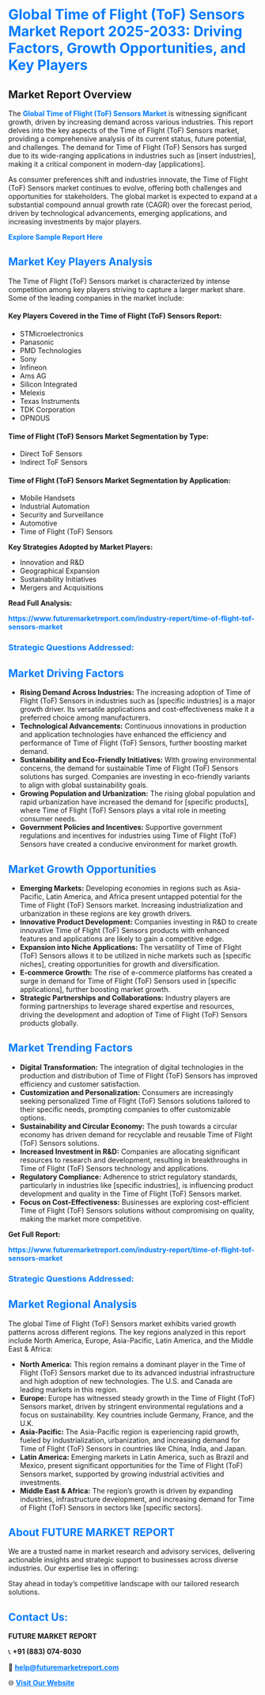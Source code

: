 <h1 style="color: #007BFF;">Global Time of Flight (ToF) Sensors Market Report 2025-2033: Driving Factors, Growth Opportunities, and Key Players</h1>

<section id="overview">
<h2>Market Report Overview</h2>
<p>The <a href="https://www.futuremarketreport.com/industry-report/time-of-flight-tof-sensors-market" style="color: #007BFF; text-decoration: none;"><strong>Global Time of Flight (ToF) Sensors Market</strong></a> is witnessing significant growth, driven by increasing demand across various industries. This report delves into the key aspects of the Time of Flight (ToF) Sensors market, providing a comprehensive analysis of its current status, future potential, and challenges. The demand for Time of Flight (ToF) Sensors has surged due to its wide-ranging applications in industries such as [insert industries], making it a critical component in modern-day [applications].</p>
<p>As consumer preferences shift and industries innovate, the Time of Flight (ToF) Sensors market continues to evolve, offering both challenges and opportunities for stakeholders. The global market is expected to expand at a substantial compound annual growth rate (CAGR) over the forecast period, driven by technological advancements, emerging applications, and increasing investments by major players.</p>
</section>

<section id="overview">
<p><a href="https://www.futuremarketreport.com/request-sample/reportId=59884" style="color: #007BFF; text-decoration: none;"><strong>Explore Sample Report Here</strong></a></p>
</section>

<section id="key-players">
<h2 style="color: #007BFF;">Market Key Players Analysis</h2>
<p>The Time of Flight (ToF) Sensors market is characterized by intense competition among key players striving to capture a larger market share. Some of the leading companies in the market include:</p>
<h4>Key Players Covered in the Time of Flight (ToF) Sensors Report:</h4>
<ul><li>STMicroelectronics</li><li>Panasonic</li><li>PMD Technologies</li><li>Sony</li><li>Infineon</li><li>Ams AG</li><li>Silicon Integrated</li><li>Melexis</li><li>Texas Instruments</li><li>TDK Corporation</li><li>OPNOUS</li></ul>
<h4>Time of Flight (ToF) Sensors Market Segmentation by Type:</h4>
<ul><li>Direct ToF Sensors</li><li>Indirect ToF Sensors</li></ul>

<h4>Time of Flight (ToF) Sensors Market Segmentation by Application:</h4>
<ul><li>Mobile Handsets</li><li>Industrial Automation</li><li>Security and Surveillance</li><li>Automotive</li><li>Time of Flight (ToF) Sensors</li></ul>
<p><strong>Key Strategies Adopted by Market Players:</strong></p>
<ul>
<li>Innovation and R&D</li>
<li>Geographical Expansion</li>
<li>Sustainability Initiatives</li>
<li>Mergers and Acquisitions</li>
</ul>
</section>

<section>
<p><strong>Read Full Analysis: </strong></p><a href="https://www.futuremarketreport.com/industry-report/time-of-flight-tof-sensors-market" style="color: #007BFF; text-decoration: none;"><strong>https://www.futuremarketreport.com/industry-report/time-of-flight-tof-sensors-market</strong></a>
<h3 style="color: #007BFF;">Strategic Questions Addressed:</h3>
</section>

<section id="driving-factors">
<h2 style="color: #007BFF;">Market Driving Factors</h2>
<ul>
<li><strong>Rising Demand Across Industries:</strong> The increasing adoption of Time of Flight (ToF) Sensors in industries such as [specific industries] is a major growth driver. Its versatile applications and cost-effectiveness make it a preferred choice among manufacturers.</li>
<li><strong>Technological Advancements:</strong> Continuous innovations in production and application technologies have enhanced the efficiency and performance of Time of Flight (ToF) Sensors, further boosting market demand.</li>
<li><strong>Sustainability and Eco-Friendly Initiatives:</strong> With growing environmental concerns, the demand for sustainable Time of Flight (ToF) Sensors solutions has surged. Companies are investing in eco-friendly variants to align with global sustainability goals.</li>
<li><strong>Growing Population and Urbanization:</strong> The rising global population and rapid urbanization have increased the demand for [specific products], where Time of Flight (ToF) Sensors plays a vital role in meeting consumer needs.</li>
<li><strong>Government Policies and Incentives:</strong> Supportive government regulations and incentives for industries using Time of Flight (ToF) Sensors have created a conducive environment for market growth.</li>
</ul>
</section>

<section id="growth-opportunities">
<h2 style="color: #007BFF;">Market Growth Opportunities</h2>
<ul>
<li><strong>Emerging Markets:</strong> Developing economies in regions such as Asia-Pacific, Latin America, and Africa present untapped potential for the Time of Flight (ToF) Sensors market. Increasing industrialization and urbanization in these regions are key growth drivers.</li>
<li><strong>Innovative Product Development:</strong> Companies investing in R&D to create innovative Time of Flight (ToF) Sensors products with enhanced features and applications are likely to gain a competitive edge.</li>
<li><strong>Expansion into Niche Applications:</strong> The versatility of Time of Flight (ToF) Sensors allows it to be utilized in niche markets such as [specific niches], creating opportunities for growth and diversification.</li>
<li><strong>E-commerce Growth:</strong> The rise of e-commerce platforms has created a surge in demand for Time of Flight (ToF) Sensors used in [specific applications], further boosting market growth.</li>
<li><strong>Strategic Partnerships and Collaborations:</strong> Industry players are forming partnerships to leverage shared expertise and resources, driving the development and adoption of Time of Flight (ToF) Sensors products globally.</li>
</ul>
</section>

<section id="trending-factors">
<h2 style="color: #007BFF;">Market Trending Factors</h2>
<ul>
<li><strong>Digital Transformation:</strong> The integration of digital technologies in the production and distribution of Time of Flight (ToF) Sensors has improved efficiency and customer satisfaction.</li>
<li><strong>Customization and Personalization:</strong> Consumers are increasingly seeking personalized Time of Flight (ToF) Sensors solutions tailored to their specific needs, prompting companies to offer customizable options.</li>
<li><strong>Sustainability and Circular Economy:</strong> The push towards a circular economy has driven demand for recyclable and reusable Time of Flight (ToF) Sensors solutions.</li>
<li><strong>Increased Investment in R&D:</strong> Companies are allocating significant resources to research and development, resulting in breakthroughs in Time of Flight (ToF) Sensors technology and applications.</li>
<li><strong>Regulatory Compliance:</strong> Adherence to strict regulatory standards, particularly in industries like [specific industries], is influencing product development and quality in the Time of Flight (ToF) Sensors market.</li>
<li><strong>Focus on Cost-Effectiveness:</strong> Businesses are exploring cost-efficient Time of Flight (ToF) Sensors solutions without compromising on quality, making the market more competitive.</li>
</ul>
</section>

<section>
<p><strong>Get Full Report: </strong></p><a href="https://www.futuremarketreport.com/industry-report/time-of-flight-tof-sensors-market" style="color: #007BFF; text-decoration: none;"><strong>https://www.futuremarketreport.com/industry-report/time-of-flight-tof-sensors-market</strong></a>
<h3 style="color: #007BFF;">Strategic Questions Addressed:</h3>
</section>


<section id="regional-analysis">
<h2 style="color: #007BFF;">Market Regional Analysis</h2>
<p>The global Time of Flight (ToF) Sensors market exhibits varied growth patterns across different regions. The key regions analyzed in this report include North America, Europe, Asia-Pacific, Latin America, and the Middle East & Africa:</p>
<ul>
<li><strong>North America:</strong> This region remains a dominant player in the Time of Flight (ToF) Sensors market due to its advanced industrial infrastructure and high adoption of new technologies. The U.S. and Canada are leading markets in this region.</li>
<li><strong>Europe:</strong> Europe has witnessed steady growth in the Time of Flight (ToF) Sensors market, driven by stringent environmental regulations and a focus on sustainability. Key countries include Germany, France, and the U.K.</li>
<li><strong>Asia-Pacific:</strong> The Asia-Pacific region is experiencing rapid growth, fueled by industrialization, urbanization, and increasing demand for Time of Flight (ToF) Sensors in countries like China, India, and Japan.</li>
<li><strong>Latin America:</strong> Emerging markets in Latin America, such as Brazil and Mexico, present significant opportunities for the Time of Flight (ToF) Sensors market, supported by growing industrial activities and investments.</li>
<li><strong>Middle East & Africa:</strong> The region’s growth is driven by expanding industries, infrastructure development, and increasing demand for Time of Flight (ToF) Sensors in sectors like [specific sectors].</li>
</ul>
</section>

<footer>
<h2 style="color: #007BFF;">About FUTURE MARKET REPORT</h2>
<p>We are a trusted name in market research and advisory services, delivering actionable insights and strategic support to businesses across diverse industries. Our expertise lies in offering:</p>

<p>Stay ahead in today’s competitive landscape with our tailored research solutions.</p>

<h2 style="color: #007BFF;">Contact Us:</h2>
<p><strong>FUTURE MARKET REPORT</strong></p>
<p>📞 <strong>+91 (883) 074-8030</strong></p>
<p>📧 <strong><a href="mailto:help@futuremarketreport.com" style="color: #007BFF;">help@futuremarketreport.com</a></strong></p>
<p>🌐 <strong><a href="https://www.futuremarketreport.com/" style="color: #007BFF;">Visit Our Website</a></strong></p>
</footer>